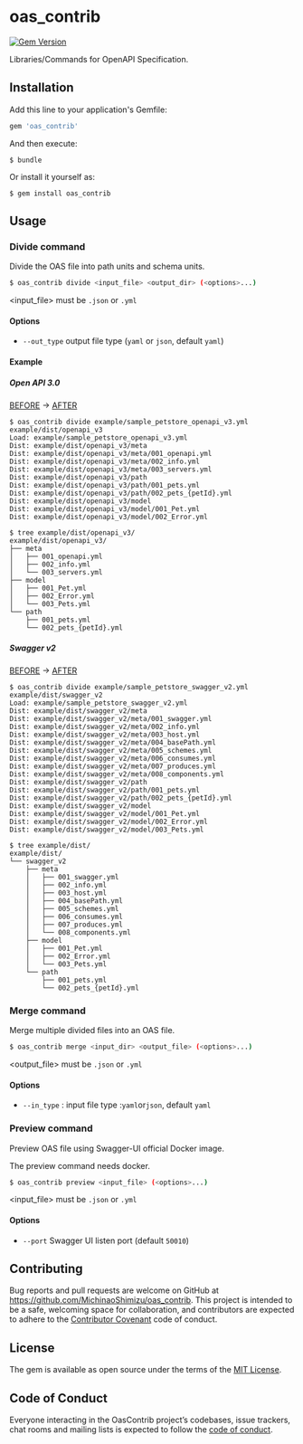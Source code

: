 # oas_contrib

[![Gem Version](https://badge.fury.io/rb/oas_contrib.svg)](https://badge.fury.io/rb/oas_contrib)

Libraries/Commands for OpenAPI Specification.

## Installation

Add this line to your application's Gemfile:

```ruby
gem 'oas_contrib'
```

And then execute:

    $ bundle

Or install it yourself as:

    $ gem install oas_contrib

## Usage

### Divide command

Divide the OAS file into path units and schema units.

```bash
$ oas_contrib divide <input_file> <output_dir> (<options>...)
```

<input_file> must be `.json` or `.yml`

#### Options

* `--out_type` output file type (`yaml` or `json`, default `yaml`)

#### Example

##### Open API 3.0

[BEFORE](https://github.com/MichinaoShimizu/oas_contrib/blob/master/example/sample_petstore_openapi_v3.yml) -> [AFTER](https://github.com/MichinaoShimizu/oas_contrib/tree/master/example/dist/openapi_v3)

```
$ oas_contrib divide example/sample_petstore_openapi_v3.yml example/dist/openapi_v3
Load: example/sample_petstore_openapi_v3.yml
Dist: example/dist/openapi_v3/meta
Dist: example/dist/openapi_v3/meta/001_openapi.yml
Dist: example/dist/openapi_v3/meta/002_info.yml
Dist: example/dist/openapi_v3/meta/003_servers.yml
Dist: example/dist/openapi_v3/path
Dist: example/dist/openapi_v3/path/001_pets.yml
Dist: example/dist/openapi_v3/path/002_pets_{petId}.yml
Dist: example/dist/openapi_v3/model
Dist: example/dist/openapi_v3/model/001_Pet.yml
Dist: example/dist/openapi_v3/model/002_Error.yml

$ tree example/dist/openapi_v3/
example/dist/openapi_v3/
├── meta
│   ├── 001_openapi.yml
│   ├── 002_info.yml
│   └── 003_servers.yml
├── model
│   ├── 001_Pet.yml
│   ├── 002_Error.yml
│   └── 003_Pets.yml
└── path
    ├── 001_pets.yml
    └── 002_pets_{petId}.yml
```

##### Swagger v2

[BEFORE](https://github.com/MichinaoShimizu/oas_contrib/blob/master/example/sample_petstore_swagger_v2.yml) -> [AFTER](https://github.com/MichinaoShimizu/oas_contrib/tree/master/example/dist/swagger_v2)

```
$ oas_contrib divide example/sample_petstore_swagger_v2.yml example/dist/swagger_v2
Load: example/sample_petstore_swagger_v2.yml
Dist: example/dist/swagger_v2/meta
Dist: example/dist/swagger_v2/meta/001_swagger.yml
Dist: example/dist/swagger_v2/meta/002_info.yml
Dist: example/dist/swagger_v2/meta/003_host.yml
Dist: example/dist/swagger_v2/meta/004_basePath.yml
Dist: example/dist/swagger_v2/meta/005_schemes.yml
Dist: example/dist/swagger_v2/meta/006_consumes.yml
Dist: example/dist/swagger_v2/meta/007_produces.yml
Dist: example/dist/swagger_v2/meta/008_components.yml
Dist: example/dist/swagger_v2/path
Dist: example/dist/swagger_v2/path/001_pets.yml
Dist: example/dist/swagger_v2/path/002_pets_{petId}.yml
Dist: example/dist/swagger_v2/model
Dist: example/dist/swagger_v2/model/001_Pet.yml
Dist: example/dist/swagger_v2/model/002_Error.yml
Dist: example/dist/swagger_v2/model/003_Pets.yml

$ tree example/dist/
example/dist/
└── swagger_v2
    ├── meta
    │   ├── 001_swagger.yml
    │   ├── 002_info.yml
    │   ├── 003_host.yml
    │   ├── 004_basePath.yml
    │   ├── 005_schemes.yml
    │   ├── 006_consumes.yml
    │   ├── 007_produces.yml
    │   └── 008_components.yml
    ├── model
    │   ├── 001_Pet.yml
    │   ├── 002_Error.yml
    │   └── 003_Pets.yml
    └── path
        ├── 001_pets.yml
        └── 002_pets_{petId}.yml
```

### Merge command

Merge multiple divided files into an OAS file.

```bash
$ oas_contrib merge <input_dir> <output_file> (<options>...)
```

<output_file> must be `.json` or `.yml`

#### Options

* `--in_type` : input file type :`yaml`or`json`, default `yaml`

### Preview command

Preview OAS file using Swagger-UI official Docker image.

The preview command needs docker.

```bash
$ oas_contrib preview <input_file> (<options>...)
```

<input_file> must be `.json` or `.yml`

#### Options

* `--port` Swagger UI listen port (default `50010`)

## Contributing

Bug reports and pull requests are welcome on GitHub at https://github.com/MichinaoShimizu/oas_contrib. This project is intended to be a safe, welcoming space for collaboration, and contributors are expected to adhere to the [Contributor Covenant](http://contributor-covenant.org) code of conduct.

## License

The gem is available as open source under the terms of the [MIT License](https://opensource.org/licenses/MIT).

## Code of Conduct

Everyone interacting in the OasContrib project’s codebases, issue trackers, chat rooms and mailing lists is expected to follow the [code of conduct](https://github.com/MichinaoShimizu/oas_contrib/blob/master/CODE_OF_CONDUCT.md).
